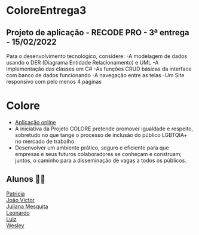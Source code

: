 # ColoreEntrega3
## Projeto de aplicação - RECODE PRO - 3ª entrega - 15/02/2022
Para o desenvolvimento tecnológico, considere: -A modelagem de dados usando o DER (Diagrama Entidade Relacionamento) e UML -A implementação das classes em C# -As funções CRUD básicas da interface com banco de dados funcionando -A navegação entre as telas -Um Site responsivo com pelo menos 4 páginas

# Colore
* <a href="https://coloreentrega3.azurewebsites.net"> Aplicação online</a>
* A iniciativa da Projeto COLORE pretende promover igualdade e respeito, sobretudo no que tange o processo de inclusão do público LGBTQIA+ no mercado de trabalho.
* Desenvolver um ambiente prático, seguro e eficiente para que empresas e seus futuros colaboradores se conheçam e construam; juntos, o caminho para a disseminação de vagas a todos os públicos.

## Alunos :woman_cartwheeling:
<a href="https://github.com/BrandaoSt"> Patricia </a><br>
<a href="https://github.com/devictor4"> João Victor </a><br>
<a href="https://github.com/JulianaMariaSousaMesquita"> Juliana Mesquita</a><br>
<a href="https://github.com/LeonardFLY"> Leonardo </a><br>
<a href="https://github.com/Luizfre"> Luiz </a><br>
<a href="https://github.com/wesleyazevedo957"> Wesley </a><br>
